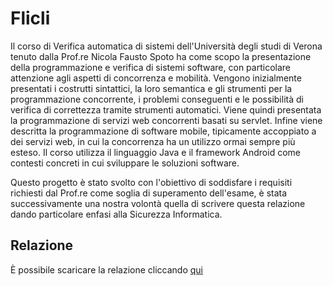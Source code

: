 # Flicli
Il corso di Verifica automatica di sistemi dell'Università degli studi di Verona tenuto dalla Prof.re Nicola Fausto Spoto ha come scopo la presentazione della programmazione e verifica di sistemi software, con particolare attenzione agli aspetti di concorrenza e mobilità. Vengono inizialmente presentati i costrutti sintattici, la loro semantica e gli strumenti per la programmazione concorrente, i problemi conseguenti e le possibilità di verifica di correttezza tramite strumenti automatici. Viene quindi presentata la programmazione di servizi web concorrenti basati su servlet. Infine viene descritta la programmazione di software mobile, tipicamente accoppiato a dei servizi web, in cui la concorrenza ha un utilizzo ormai sempre più esteso. Il corso utilizza il linguaggio Java e il framework Android come contesti concreti in cui sviluppare le soluzioni software.

Questo progetto è stato svolto con l'obiettivo di soddisfare i requisiti richiesti dal Prof.re come soglia di superamento dell'esame, è stata successivamente una nostra volontà quella di scrivere questa relazione dando particolare enfasi alla Sicurezza Informatica. 

## Relazione
È possibile scaricare la relazione cliccando [qui](https://github.com/jekoA/flicli/raw/master/doc/vas.pdf)
